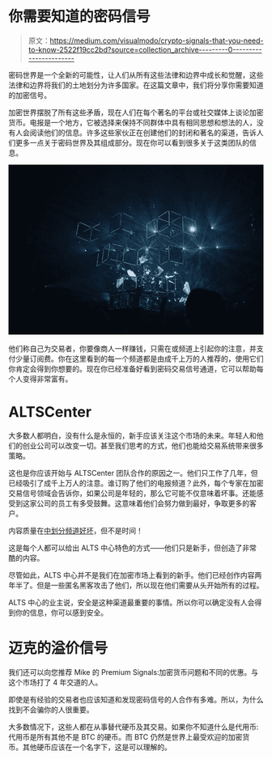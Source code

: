 # 你需要知道的密码信号

> 原文：<https://medium.com/visualmodo/crypto-signals-that-you-need-to-know-2522f19cc2bd?source=collection_archive---------0----------------------->

密码世界是一个全新的可能性，让人们从所有这些法律和边界中成长和觉醒，这些法律和边界将我们的土地划分为许多国家。在这篇文章中，我们将分享你需要知道的加密信号。

加密世界摆脱了所有这些矛盾，现在人们在每个著名的平台或社交媒体上谈论加密货币。电报是一个地方，它被选择来保持不同群体中具有相同思想和想法的人，没有人会阅读他们的信息。许多这些家伙正在创建他们的封闭和著名的渠道，告诉人们更多一点关于密码世界及其组成部分。现在你可以看到很多关于这类团队的信息。

![](img/a509ef89e100a25931f2431b8b3aed8a.png)

他们称自己为交易者，你要像商人一样赚钱，只需在或频道上引起你的注意，并支付少量订阅费。你在这里看到的每一个频道都是由成千上万的人推荐的，使用它们你肯定会得到你想要的。现在你已经准备好看到密码交易信号通道，它可以帮助每个人变得非常富有。

# ALTSCenter

大多数人都明白，没有什么是永恒的，新手应该关注这个市场的未来。年轻人和他们的创业公司可以改变一切。甚至我们思考的方式，他们也能给交易系统带来很多策略。

这也是你应该开始与 ALTSCenter 团队合作的原因之一。他们只工作了几年，但已经吸引了成千上万人的注意。谁订购了他们的电报频道？此外，每个专家在加密交易信号领域会告诉你，如果公司是年轻的，那么它可能不仅意味着坏事。还能感受到这家公司的员工有多受鼓舞。这意味着他们会努力做到最好，争取更多的客户。

内容质量在[中划分频道好坏](https://visualmodo.com/wordpress-4-8-release/)，但不是时间！

这是每个人都可以给出 ALTS 中心特色的方式——他们只是新手，但创造了非常酷的内容。

尽管如此，ALTS 中心并不是我们在加密市场上看到的新手。他们已经创作内容两年半了。但是一些匿名黑客攻击了他们，所以现在他们需要从头开始所有的过程。

ALTS 中心的业主说，安全是这种渠道最重要的事情。所以你可以确定没有人会得到你的信息，你可以感到安全。

# 迈克的溢价信号

我们还可以向您推荐 Mike 的 Premium Signals:加密货币问题和不同的优惠。与这个市场打了 4 年交道的人。

即使是有经验的交易者也应该知道和发现密码信号的人合作有多难。所以，为什么找到不会骗你的人很重要。

大多数情况下，这些人都在从事替代硬币及其交易。如果你不知道什么是代用币:代用币是所有其他不是 BTC 的硬币。而 BTC 仍然是世界上最受欢迎的加密货币。其他硬币应该在一个名字下，这是可以理解的。